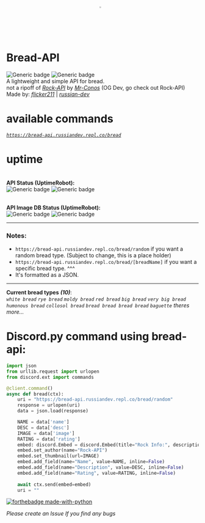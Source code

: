 # <img alt=":O Bread" src="https://bread-api-images.russiandev.repl.co/images/icon.png" style="display:block;width:3%;margin-left:auto;margin-right:auto;"> Bread-API
![Generic badge](https://img.shields.io/badge/Release-0.1.0-purple.svg) ![Generic badge](https://img.shields.io/badge/Version-null-black.svg) \
A lightweight and simple API for bread.\
not a ripoff of _<a href="https://github.com/Mr-Conos/Rock-API">Rock-API</a>_  by  _<a href="https://github.com/Mr-Conos">Mr-Conos</a>_ (OG Dev, go check out Rock-API)\
Made by:  _<a href="https://github.com/flicker211">flicker211<a>_  |  _<a href="https://github.com/russian-dev">russian-dev</a>_ 

# **available commands**
_<a href="https://bread-api.russiandev.repl.co/bread">`https://bread-api.russiandev.repl.co/bread`</a>_ 

# **uptime**

\
**API Status (UptimeRobot):**  \
![Generic badge](https://badgen.net/uptime-robot/status/m790509518-b946e5eb6c4de5cf141b2c00)
![Generic badge](https://badgen.net/uptime-robot/response/m790509518-b946e5eb6c4de5cf141b2c00) 

\
**API Image DB Status (UptimeRobot):** \
![Generic badge](https://badgen.net/uptime-robot/status/m790509611-6bd9a6ee25e3abedc2e1838f)
![Generic badge](https://badgen.net/uptime-robot/response/m790509611-6bd9a6ee25e3abedc2e1838f) 

	
	
---
### Notes:

- ``https://bread-api.russiandev.repl.co/bread/random`` if you want a random bread type. (Subject to change, this is a place holder)
- ``https://bread-api.russiandev.repl.co/bread/[breadName]`` if you want a specific bread type. ^^^
- It's formatted as a JSON.

---
**Current bread types** ***(10)***: \
_`white bread`_
_`rye bread`_
_`moldy bread`_
_`red bread`_
_`big bread`_
_`very big bread`_
_`humonous bread`_
_`collosol bread`_
_`bread bread bread bread`_
_`baguette`_
_theres more..._
# Discord.py command using bread-api:
```python
import json
from urllib.request import urlopen
from discord.ext import commands

@client.command()
async def bread(ctx):
    uri = "https://bread-api.russiandev.repl.co/bread/random"
    response = urlopen(uri)
    data = json.load(response)

    NAME = data['name']
    DESC = data['desc']
    IMAGE = data['image']
    RATING = data['rating']
    embed: discord.Embed = discord.Embed(title="Rock Info:", description="", color=discord.Color.dark_blue())
    embed.set_author(name="Rock-API")
    embed.set_thumbnail(url=IMAGE)
    embed.add_field(name="Name", value=NAME, inline=False)
    embed.add_field(name="Description", value=DESC, inline=False)
    embed.add_field(name="Rating", value=RATING, inline=False)
	
    await ctx.send(embed=embed)
    uri = ""
```
 
[![forthebadge made-with-python](http://ForTheBadge.com/images/badges/made-with-python.svg)](https://www.python.org/)
	
*Please create an Issue If you find any bugs*	

